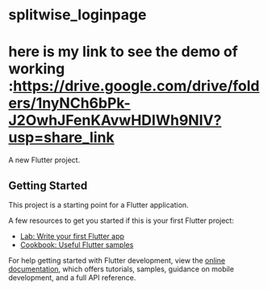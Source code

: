 # splitwise_loginpage

# here is my link to see the demo of working :https://drive.google.com/drive/folders/1nyNCh6bPk-J2OwhJFenKAvwHDIWh9NIV?usp=share_link

A new Flutter project.

## Getting Started

This project is a starting point for a Flutter application.

A few resources to get you started if this is your first Flutter project:

- [Lab: Write your first Flutter app](https://docs.flutter.dev/get-started/codelab)
- [Cookbook: Useful Flutter samples](https://docs.flutter.dev/cookbook)

For help getting started with Flutter development, view the
[online documentation](https://docs.flutter.dev/), which offers tutorials,
samples, guidance on mobile development, and a full API reference.
